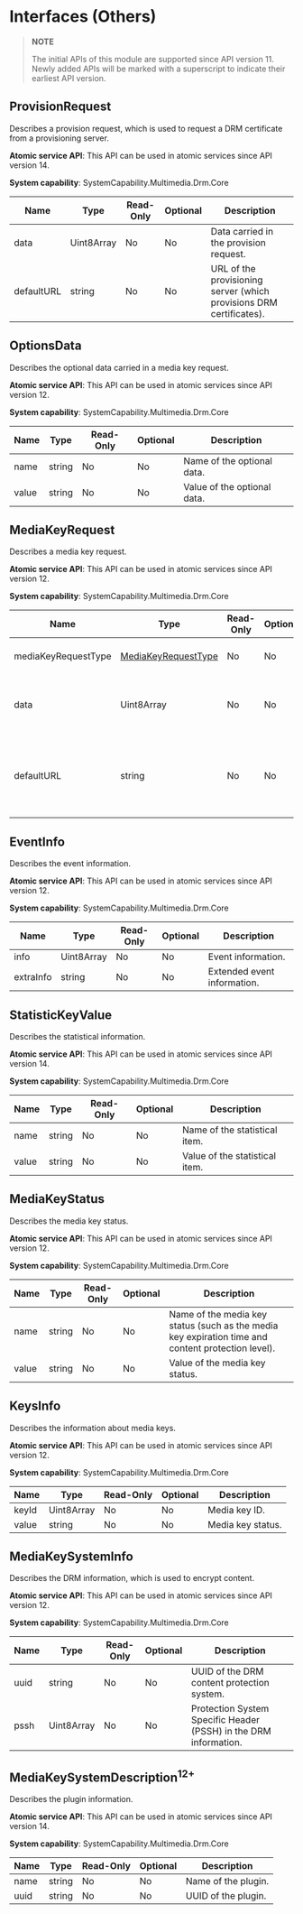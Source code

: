# Interfaces (Others)
<!--Kit: Drm Kit-->
<!--Subsystem: Multimedia-->
<!--Owner: @qin_wei_jie-->
<!--Designer: @chris2981-->
<!--Tester: @xdlinc-->
<!--Adviser: @w_Machine_cc-->
> **NOTE**
>
> The initial APIs of this module are supported since API version 11. Newly added APIs will be marked with a superscript to indicate their earliest API version.

## ProvisionRequest

Describes a provision request, which is used to request a DRM certificate from a provisioning server.

**Atomic service API**: This API can be used in atomic services since API version 14.

**System capability**: SystemCapability.Multimedia.Drm.Core

| Name     | Type                       | Read-Only| Optional| Description        |
| -------- | ------------------------|----|----| ------------- |
| data   | Uint8Array| No | No | Data carried in the provision request.     |
| defaultURL     | string         | No | No | URL of the provisioning server (which provisions DRM certificates).      |

## OptionsData

Describes the optional data carried in a media key request.

**Atomic service API**: This API can be used in atomic services since API version 12.

**System capability**: SystemCapability.Multimedia.Drm.Core

| Name     | Type                       | Read-Only| Optional| Description        |
| -------- | --------------------------|----|----| ------------- |
| name   | string | No | No | Name of the optional data.     |
| value     | string             | No | No | Value of the optional data.|

## MediaKeyRequest

Describes a media key request.

**Atomic service API**: This API can be used in atomic services since API version 12.

**System capability**: SystemCapability.Multimedia.Drm.Core

| Name     | Type                      | Read-Only| Optional| Description        |
| -------- | --------------------------|----|----| ------------- |
| mediaKeyRequestType   | [MediaKeyRequestType](arkts-apis-drm-e.md#mediakeyrequesttype)| No | No | Type of the media key request.     |
| data     | Uint8Array               |  No | No | Data carried in the media key request.      |
| defaultURL     | string              |  No | No | URL of the license server (which provisions media keys).      |

## EventInfo

Describes the event information.

**Atomic service API**: This API can be used in atomic services since API version 12.

**System capability**: SystemCapability.Multimedia.Drm.Core

| Name     | Type                        | Read-Only| Optional   | Description        |
| -------- | --------------------------|----|-------| ------------- |
| info   | Uint8Array |   No| No     | Event information.     |
| extraInfo     | string             |   No| No | Extended event information.|

## StatisticKeyValue

Describes the statistical information.

**Atomic service API**: This API can be used in atomic services since API version 14.

**System capability**: SystemCapability.Multimedia.Drm.Core

| Name     | Type                      | Read-Only| Optional  | Description        |
| -------- | -------------------------|----|------| ------------- |
| name   | string | No | No    | Name of the statistical item.     |
| value     | string              | No  | No  | Value of the statistical item.|

## MediaKeyStatus

Describes the media key status.

**Atomic service API**: This API can be used in atomic services since API version 12.

**System capability**: SystemCapability.Multimedia.Drm.Core

| Name     | Type                       | Read-Only| Optional     | Description        |
| -------- | -------------------------|----|---------| ------------- |
| name   | string | No |  No      | Name of the media key status (such as the media key expiration time and content protection level).     |
| value     | string            | No  | No | Value of the media key status.|

## KeysInfo

Describes the information about media keys.

**Atomic service API**: This API can be used in atomic services since API version 12.

**System capability**: SystemCapability.Multimedia.Drm.Core

| Name     | Type                      | Read-Only| Optional| Description        |
| -------- | -------------------------|----|---| ------------- |
| keyId   | Uint8Array | No | No| Media key ID.     |
| value     | string                 | No | No| Media key status.|

## MediaKeySystemInfo

Describes the DRM information, which is used to encrypt content.

**Atomic service API**: This API can be used in atomic services since API version 12.

**System capability**: SystemCapability.Multimedia.Drm.Core

| Name     | Type                     | Read-Only| Optional| Description        |
| -------- | ------------------------|----|--| ------------- |
| uuid   | string |  No | No| UUID of the DRM content protection system.     |
| pssh     | Uint8Array              |  No | No| Protection System Specific Header (PSSH) in the DRM information.|

## MediaKeySystemDescription<sup>12+</sup>

Describes the plugin information.

**Atomic service API**: This API can be used in atomic services since API version 14.

**System capability**: SystemCapability.Multimedia.Drm.Core

| Name     | Type                       | Read-Only| Optional| Description        |
| -------- | --------------------------|----|--| ------------- |
| name   | string | No | No| Name of the plugin.     |
| uuid   | string | No | No| UUID of the plugin.|
